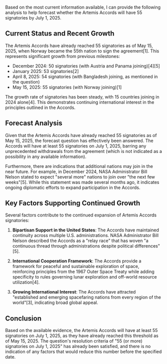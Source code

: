 Based on the most current information available, I can provide the following analysis to help forecast whether the Artemis Accords will have 55 signatories by July 1, 2025.

## Current Status and Recent Growth

The Artemis Accords have already reached 55 signatories as of May 15, 2025, when Norway became the 55th nation to sign the agreement[1]. This represents significant growth from previous milestones:

- December 2024: 50 signatories (with Austria and Panama joining)[4][5]
- January 2025: 53 signatories[2]
- April 8, 2025: 54 signatories (with Bangladesh joining, as mentioned in the question)
- May 15, 2025: 55 signatories (with Norway joining)[1]

The growth rate of signatories has been steady, with 15 countries joining in 2024 alone[4]. This demonstrates continuing international interest in the principles outlined in the Accords.

## Forecast Analysis

Given that the Artemis Accords have already reached 55 signatories as of May 15, 2025, the forecast question has effectively been answered. The Accords will have at least 55 signatories on July 1, 2025, barring any unprecedented withdrawals from the agreement (which is not indicated as a possibility in any available information).

Furthermore, there are indications that additional nations may join in the near future. For example, in December 2024, NASA Administrator Bill Nelson stated to expect "several more" nations to join over "the next few weeks"[5]. While this statement was made several months ago, it indicates ongoing diplomatic efforts to expand participation in the Accords.

## Key Factors Supporting Continued Growth

Several factors contribute to the continued expansion of Artemis Accords signatories:

1. **Bipartisan Support in the United States**: The Accords have maintained continuity across multiple U.S. administrations. NASA Administrator Bill Nelson described the Accords as a "relay race" that has woven "a continuous thread through administrations despite political differences"[5].

2. **International Cooperation Framework**: The Accords provide a framework for peaceful and sustainable exploration of space, reinforcing principles from the 1967 Outer Space Treaty while adding specificity to rules governing lunar exploration and off-world resource utilization[4].

3. **Growing International Interest**: The Accords have attracted "established and emerging spacefaring nations from every region of the world"[3], indicating broad global appeal.

## Conclusion

Based on the available evidence, the Artemis Accords will have at least 55 signatories on July 1, 2025, as they have already reached this threshold as of May 15, 2025. The question's resolution criteria of "55 (or more) signatories on July 1, 2025" has already been satisfied, and there is no indication of any factors that would reduce this number before the specified date.